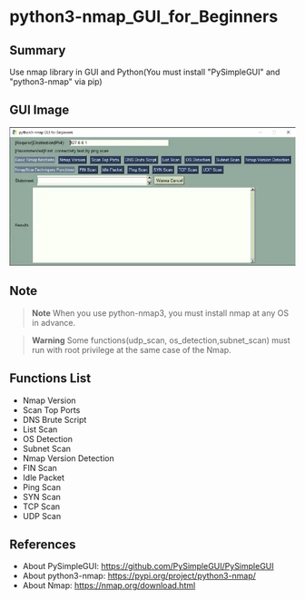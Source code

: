 # python3-nmap_GUI_for_Beginners
## Summary
Use nmap library in GUI and Python(You must install "PySimpleGUI" and "python3-nmap" via pip)  

## GUI Image
![GUI_IMAGE](GUI_IMAGE.webp)

## Note
> **Note** When you use python-nmap3, you must install nmap at any OS in advance.  

> **Warning** Some functions(udp_scan, os_detection,subnet_scan) must run with root privilege at the same case of the Nmap.

## Functions List
- Nmap Version
- Scan Top Ports
- DNS Brute Script
- List Scan
- OS Detection
- Subnet Scan
- Nmap Version Detection
- FIN Scan
- Idle Packet
- Ping Scan
- SYN Scan
- TCP Scan
- UDP Scan

## References
- About PySimpleGUI: https://github.com/PySimpleGUI/PySimpleGUI  
- About python3-nmap: https://pypi.org/project/python3-nmap/  
- About Nmap: https://nmap.org/download.html  
